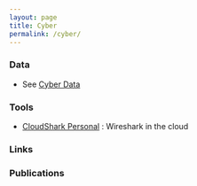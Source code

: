 ```yaml
---
layout: page
title: Cyber
permalink: /cyber/
---
```


### Data

  * See [Cyber Data](https://github.com/stevehenderson/stevehenderson.github.io/blob/master/datascience.md#Cyber%20Data)

### Tools

  * [CloudShark Personal](https://www.cloudshark.org/login) : Wireshark in the cloud

### Links

### Publications


